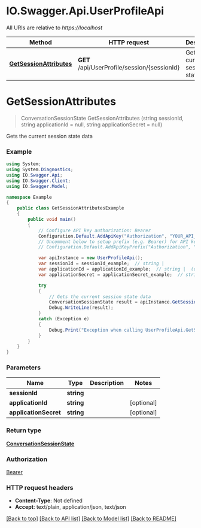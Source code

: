 # IO.Swagger.Api.UserProfileApi

All URIs are relative to *https://localhost*

Method | HTTP request | Description
------------- | ------------- | -------------
[**GetSessionAttributes**](UserProfileApi.md#getsessionattributes) | **GET** /api/UserProfile/session/{sessionId} | Gets the current session state data


<a name="getsessionattributes"></a>
# **GetSessionAttributes**
> ConversationSessionState GetSessionAttributes (string sessionId, string applicationId = null, string applicationSecret = null)

Gets the current session state data

### Example
```csharp
using System;
using System.Diagnostics;
using IO.Swagger.Api;
using IO.Swagger.Client;
using IO.Swagger.Model;

namespace Example
{
    public class GetSessionAttributesExample
    {
        public void main()
        {
            // Configure API key authorization: Bearer
            Configuration.Default.AddApiKey("Authorization", "YOUR_API_KEY");
            // Uncomment below to setup prefix (e.g. Bearer) for API key, if needed
            // Configuration.Default.AddApiKeyPrefix("Authorization", "Bearer");

            var apiInstance = new UserProfileApi();
            var sessionId = sessionId_example;  // string | 
            var applicationId = applicationId_example;  // string |  (optional) 
            var applicationSecret = applicationSecret_example;  // string |  (optional) 

            try
            {
                // Gets the current session state data
                ConversationSessionState result = apiInstance.GetSessionAttributes(sessionId, applicationId, applicationSecret);
                Debug.WriteLine(result);
            }
            catch (Exception e)
            {
                Debug.Print("Exception when calling UserProfileApi.GetSessionAttributes: " + e.Message );
            }
        }
    }
}
```

### Parameters

Name | Type | Description  | Notes
------------- | ------------- | ------------- | -------------
 **sessionId** | **string**|  | 
 **applicationId** | **string**|  | [optional] 
 **applicationSecret** | **string**|  | [optional] 

### Return type

[**ConversationSessionState**](ConversationSessionState.md)

### Authorization

[Bearer](../README.md#Bearer)

### HTTP request headers

 - **Content-Type**: Not defined
 - **Accept**: text/plain, application/json, text/json

[[Back to top]](#) [[Back to API list]](../README.md#documentation-for-api-endpoints) [[Back to Model list]](../README.md#documentation-for-models) [[Back to README]](../README.md)

